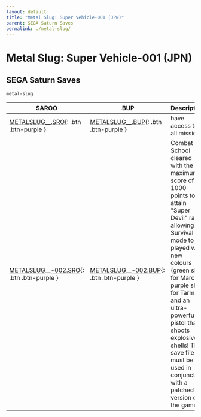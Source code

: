 ```yaml
---
layout: default
title: "Metal Slug: Super Vehicle-001 (JPN)"
parent: SEGA Saturn Saves
permalink: ./metal-slug/
---
```

# Metal Slug: Super Vehicle-001 (JPN)

## SEGA Saturn Saves

`metal-slug`

| SAROO | .BUP | Description |
|------|----------|-------------|
| [METALSLUG__.SRO](METALSLUG__.SRO){: .btn .btn-purple } | [METALSLUG__.BUP](METALSLUG__.BUP){: .btn .btn-purple } | have access to all missions |
| [METALSLUG__-002.SRO](METALSLUG__-002.SRO){: .btn .btn-purple } | [METALSLUG__-002.BUP](METALSLUG__-002.BUP){: .btn .btn-purple } | Combat School cleared with the maximum score of 1000 points to attain "Super Devil" rank, allowing Survival mode to be played with new colours (green skin for Marco, purple skin for Tarma) and an ultra-powerful pistol that shoots explosive shells! This save file must be used in conjunction with a patched version of the game |
